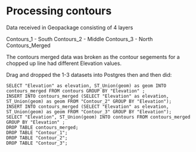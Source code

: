 # Processing contours

Data received in Geopackage consisting of 4 layers

Contours_1 - South
Contours_2 - Middle
Contours_3 - North
Contours_Merged

The contours merged data was broken as the contour 
segements for a chopped up line had different Elevation values.

Drag and dropped the 1-3 datasets into Postgres then and then did:

```
SELECT "Elevation" as elevation, ST_Union(geom) as geom INTO contours_merged FROM contours GROUP BY "Elevation" ;
INSERT INTO contours_merged (SELECT "Elevation" as elevation, ST_Union(geom) as geom FROM "Contour_2" GROUP BY "Elevation");
INSERT INTO contours_merged (SELECT "Elevation" as elevation, ST_Union(geom) as geom FROM "Contour_3" GROUP BY "Elevation");
SELECT "Elevation", ST_Union(geom) INTO contours FROM contours_merged GROUP BY "Elevation" ;
DROP TABLE contours_merged;
DROP TABLE "Contour_1";
DROP TABLE "Contour_2";
DROP TABLE "Contour_3";
```